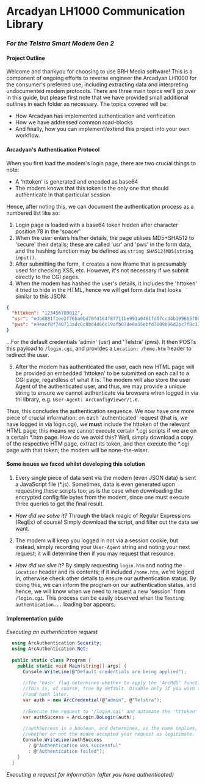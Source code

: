 # Arcadyan LH1000 Communication Library
### *For the Telstra Smart Modem Gen 2*

#### Project Outline
Welcome and thankyou for choosing to use BRH Media software!
This is a component of ongoing efforts to reverse engineer the Arcadyan LH1000 for the consumer's preferred use;
including extracting data and interpreting undocumented modem protocols.
There are three main topics we'll go over in this guide, but please first note that we have provided small additional outlines in each folder as necessary. 
The topics covered will be:
- How Arcadyan has implemented authentication and verification
- How we have addressed common road-blocks
- And finally, how you can implement/extend this project into your own workflow.

#### Arcadyan's Authentication Protocol
When you first load the modem's login page, there are two crucial things to note:
- A 'httoken' is generated and encoded as base64
- The modem knows that this token is the only one that should authenticate in that particular session

Hence, after noting this, we can document the authentication process as a numbered list like so:
1. Login page is loaded with a base64 token hidden after character position 78 in the 'spacer' <div>
2. When the user enters his/her details, the page utilises MD5+SHA512 to 'secure' their details; these are called
'usr' and 'pws' in the form data, and the hashing function may be defined as `string SHA512(MD5(string input))`.
3. After submitting the form, it creates a new iframe that is presumably used for checking XSS, etc. However, it's not necessary if we submit directly to the CGI pages.
4. When the modem has hashed the user's details, it includes the 'httoken' it tried to hide in the HTML, hence we will get form data that looks similar to this JSON:<br />
```json
{
  "httoken": "123456789012",
  "usr": "edbd881f1ee2f76ba0bd70fd184f87711be991a0401fd07ccd4b199665f00761afc91731d8d8ba6cbb188b2ed5bfb465b9f3d30231eb0430b9f90fe91d136648",
  "pws": "e9eacf8f740713adc6c8bd4466c19afb074e8a55ebfd7009b96d2bc7f8c32cbea4df176c08692f27ffa7be85b04736a4a32a1c5280113fc996f26f900905353a"
}
```
...For the default credentials 'admin' (usr) and 'Telstra' (pws). It then POSTs this payload to `/login.cgi`, and provides a `Location: /home.htm` header to redirect the user.

5. After the modem has authenticated the user, each new HTML page will be provided an embedded 'httoken' to be submitted on each call to a CGI page; regardless of what it is.
The modem will also store the user Agent of the authenticated user, and thus, we may provide a unique string to ensure we cannot authenticate via browsers when logged in via thi library,
e.g. `User-Agent: ArcConfigViewer/1.0`.

Thus, this concludes the authentication sequence. We now have one more piece of crucial information: on each 'authenticated' request (that is, we have logged in via login.cgi),
we **must** include the httoken of the relevant HTML page; this means we cannot execute certain *.cgi scripts if we are on a certain *.htm page. How do we avoid this? Well,
simply download a copy of the respective HTM page, extract its token, and then execute the *.cgi page with that token; the modem will be none-the-wiser.

#### Some issues we faced whilst developing this solution
1. Every single piece of data sent via the modem (even JSON data) is sent a JavaScript file (*.js). Sometimes, data is even generated upon requesting these scripts too; as is
the case when downloading the encrypted config file bytes from the modem, since one must execute three queries to get the final result.
  - *How did we solve it?* Through the black magic of Regular Expressions (RegEx) of course! Simply download the script, and filter out the data we want.
2. The modem will keep you logged in not via a session cookie, but instead, simply recording your `User-Agent` string and noting your next request; it will determine then
if you may request that resource.
  - *How did we slve it?* By simply requesting `login.htm` and noting the `Location` header and its contents; if it included `/home.htm`, we're logged in, otherwise check
  other details to ensure our authentication status. By doing this, we can inform the program on our authentication status, and hence, we will know when we need to request
  a new 'session' from `/login.cgi`. This process can be easily observed when the `Testing authentication...` loading bar appears.

#### Implementation guide
*Executing an authentication request*

```csharp
  using ArcAuthentication.Security;
  using ArcAuthentication.Net;
  
  public static class Program {
    public static void Main(string[] args) {
      Console.WriteLine(@"Default credentials are being applied");
      
      //The 'hash' flag determines whether to apply the 'ArcMd5' function.
      //This is, of course, true by default. Disable only if you wish to store in plain-text
      //and hash later.
      var auth = new ArcCredential(@"admin", @"Telstra");
      
      //Execute the request to '/login.cgi' and automate the 'httoken' extraction.
      var authSuccess = ArcLogin.DoLogin(auth);
      
      //authSuccess is a boolean, and determines, as the name implies,
      //whether or not the modem accepted your request as legitimate.
      Console.WriteLine(authSuccess
        ? @"Authentication was successful"
        : @"Authentication failed");
    }
  }
```

*Executing a request for information (after you have authenticated)*
```csharp
  
```
